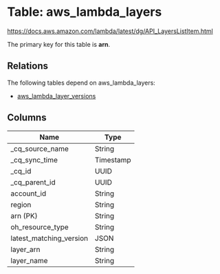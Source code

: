# Table: aws_lambda_layers

https://docs.aws.amazon.com/lambda/latest/dg/API_LayersListItem.html

The primary key for this table is **arn**.

## Relations

The following tables depend on aws_lambda_layers:
  - [aws_lambda_layer_versions](aws_lambda_layer_versions.md)

## Columns
| Name          | Type          |
| ------------- | ------------- |
|_cq_source_name|String|
|_cq_sync_time|Timestamp|
|_cq_id|UUID|
|_cq_parent_id|UUID|
|account_id|String|
|region|String|
|arn (PK)|String|
|oh_resource_type|String|
|latest_matching_version|JSON|
|layer_arn|String|
|layer_name|String|